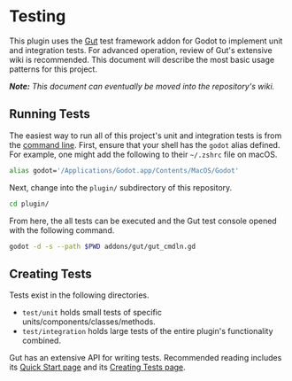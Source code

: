 # Testing

This plugin uses the [Gut](https://github.com/bitwes/Gut) test framework addon for Godot to implement unit and integration tests. For advanced operation, review of Gut's extensive wiki is recommended. This document will describe the most basic usage patterns for this project.

_**Note:** This document can eventually be moved into the repository's wiki._

## Running Tests

The easiest way to run all of this project's unit and integration tests is from the [command line](https://github.com/bitwes/Gut/wiki/Command-Line). First, ensure that your shell has the `godot` alias defined. For example, one might add the following to their `~/.zshrc` file on macOS.

```bash
alias godot='/Applications/Godot.app/Contents/MacOS/Godot'
```

Next, change into the `plugin/` subdirectory of this repository.

```bash
cd plugin/
```

From here, the all tests can be executed and the Gut test console opened with the following command.

```bash
godot -d -s --path $PWD addons/gut/gut_cmdln.gd
```

## Creating Tests

Tests exist in the following directories.

- `test/unit` holds small tests of specific units/components/classes/methods.
- `test/integration` holds large tests of the entire plugin's functionality combined.

Gut has an extensive API for writing tests. Recommended reading includes its [Quick Start page](https://github.com/bitwes/Gut/wiki/Quick-Start) and its [Creating Tests page](https://github.com/bitwes/Gut/wiki/Creating-Tests).